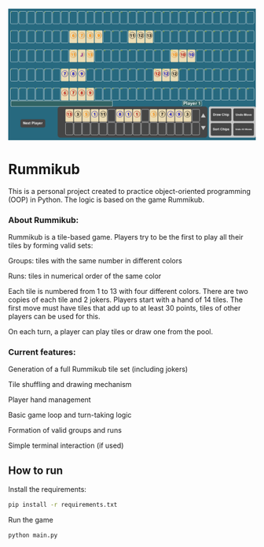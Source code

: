 ![Screenshot Description](assets/images/Screenshot_of_the_game.png)
# Rummikub 
This is a personal project created to practice object-oriented programming (OOP) in Python. The logic is based on the game Rummikub.


### About Rummikub:

Rummikub is a tile-based game. Players try to be the first to play all their tiles by forming valid sets:

Groups: tiles with the same number in different colors

Runs: tiles in numerical order of the same color

Each tile is numbered from 1 to 13 with four different colors. There are two copies of each tile and 2 jokers. Players start with a hand of 14 tiles. The first move must have tiles that add up to at least 30 points, tiles of other players can be used for this. 

On each turn, a player can play tiles or draw one from the pool.

### Current features:

Generation of a full Rummikub tile set (including jokers)

Tile shuffling and drawing mechanism

Player hand management

Basic game loop and turn-taking logic

Formation of valid groups and runs

Simple terminal interaction (if used)

## How to run
Install the requirements:
```bash
pip install -r requirements.txt
```
Run the game
```bash
python main.py
```
